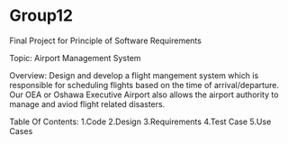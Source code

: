 # Group12
Final Project for Principle of Software Requirements

Topic: Airport Management System

Overview: Design and develop a flight mangement system which is responsible for scheduling flights based on the time of arrival/departure. Our OEA or Oshawa Executive Airport also allows the airport authority to manage and aviod flight related disasters.

Table Of Contents:
1.Code
2.Design
3.Requirements
4.Test Case 
5.Use Cases


